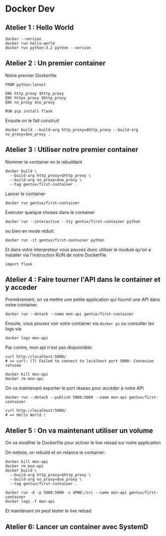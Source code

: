 # Docker Dev

## Atelier 1 : Hello World

```
docker --version
docker run hello-world
docker run python:3.2 python --version
```

## Atelier 2 : Un premier container

Notre premier Dockerfile

```
FROM python:latest

ENV http_proxy $http_proxy
ENV https_proxy $http_proxy
ENV no_proxy $no_proxy

RUN pip install flask
```

Ensuite on le fait construit

```
docker build --build-arg http_proxy=$http_proxy --build-arg no_proxy=$no_proxy .
```

## Atelier 3 : Utiliser notre premier container

Nommer le container en le rebuildant

```
docker build \
  --build-arg http_proxy=$http_proxy \
  --build-arg no_proxy=$no_proxy \
  --tag gentux/first-container .
```

Lancer le container

```
docker run gentux/first-container
```

Executer quelque choses dans le container

```
docker run --interactive --tty gentux/first-container python
```
ou bien en mode réduit:
```
docker run -it gentux/first-container python
```

Et dans votre interpreteur vous pouvez donc utiliser le module qu'on a
installer via l'instruction RUN de notre Dockerfile

```
import flask
```

## Atelier 4 : Faire tourner l'API dans le container et y acceder

Premièrement, on va mettre une petite application qui fournit une API dans notre container.

```
docker run --detach --name mon-api gentux/first-container
```

Ensuite, vous pouvez voir votre container via `docker ps` ou consulter les logs via
```
docker logs mon-api
```

Par contre, mon api n'est pas disponnible:
```
curl http://localhost:5000/
# => curl: (7) Failed to connect to localhost port 5000: Connexion refusée

docker kill mon-api
docker rm mon-api
```

On va maintenant exporter le port réseau pour accéder à notre API

```
docker run --detach --publish 5000:5000 --name mon-api gentux/first-container
```

```
curl http://localhost:5000/
# => Hello World !
```

## Atelier 5 : On va maintenant utiliser un volume

On va modifier le Dockerfile pour activer le live reload sur notre application

On nettoie, on rebuild et on relance le container:
```
docker kill mon-api
docker rm mon-api
docker build \
  --build-arg http_proxy=$http_proxy \
  --build-arg no_proxy=$no_proxy \
  --tag gentux/first-container .

docker run -d -p 5000:5000 -v $PWD:/src --name mon-api gentux/first-container
docker logs -f mon-api
```

Et maintenant on peut tester le live reload

## Atelier 6: Lancer un container avec SystemD
